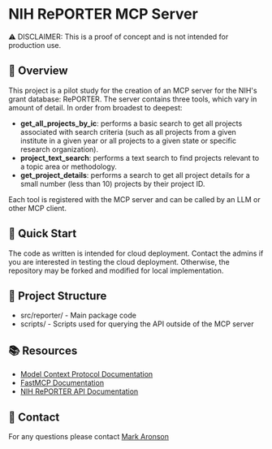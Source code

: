 # NIH RePORTER MCP Server 

⚠️ DISCLAIMER: This is a proof of concept and is not intended for production use.

## 📖 Overview 

This project is a pilot study for the creation of an MCP server for the NIH's grant database: RePORTER. The server contains three tools, which vary in amount of detail. In order from broadest to deepest: 

- **get_all_projects_by_ic**: performs a basic search to get all projects associated with search criteria (such as all projects from a given institute in a given year or all projects to a given state or specific research organization). 
- **project_text_search**: performs a text search to find projects relevant to a topic area or methodology. 
- **get_project_details**: performs a search to get all project details for a small number (less than 10) projects by their project ID. 

Each tool is registered with the MCP server and can be called by an LLM or other MCP client. 

## 🚀 Quick Start 

The code as written is intended for cloud deployment. Contact the admins if you are interested in testing the cloud deployment. Otherwise, the repository may be forked and modified for local implementation. 

## 📐 Project Structure 

- src/reporter/ - Main package code 
- scripts/ - Scripts used for querying the API outside of the MCP server 

## 📚 Resources

- [Model Context Protocol Documentation](https://modelcontextprotocol.io/docs/getting-started/intro)
- [FastMCP Documentation](https://gofastmcp.com/getting-started/welcome)
- [NIH RePORTER API Documentation](https://api.reporter.nih.gov/)

## 💬 Contact

For any questions please contact [Mark Aronson](mailto:mark.aronson@gsa.gov)
